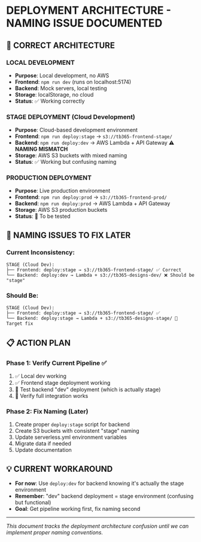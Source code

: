 # DEPLOYMENT ARCHITECTURE - NAMING ISSUE DOCUMENTED

## 🎯 CORRECT ARCHITECTURE

### **LOCAL DEVELOPMENT**
- **Purpose**: Local development, no AWS
- **Frontend**: `npm run dev` (runs on localhost:5174)
- **Backend**: Mock servers, local testing
- **Storage**: localStorage, no cloud
- **Status**: ✅ Working correctly

### **STAGE DEPLOYMENT (Cloud Development)**
- **Purpose**: Cloud-based development environment
- **Frontend**: `npm run deploy:stage` → `s3://tb365-frontend-stage/`
- **Backend**: `npm run deploy:dev` → AWS Lambda + API Gateway ⚠️ **NAMING MISMATCH**
- **Storage**: AWS S3 buckets with mixed naming
- **Status**: ✅ Working but confusing naming

### **PRODUCTION DEPLOYMENT**
- **Purpose**: Live production environment
- **Frontend**: `npm run deploy:prod` → `s3://tb365-frontend-prod/`
- **Backend**: `npm run deploy:prod` → AWS Lambda + API Gateway
- **Storage**: AWS S3 production buckets
- **Status**: 🔄 To be tested

## 🚨 NAMING ISSUES TO FIX LATER

### **Current Inconsistency:**
```
STAGE (Cloud Dev):
├── Frontend: deploy:stage → s3://tb365-frontend-stage/ ✅ Correct
└── Backend: deploy:dev → Lambda + s3://tb365-designs-dev/ ❌ Should be "stage"
```

### **Should Be:**
```
STAGE (Cloud Dev):
├── Frontend: deploy:stage → s3://tb365-frontend-stage/ ✅
└── Backend: deploy:stage → Lambda + s3://tb365-designs-stage/ 🎯 Target fix
```

## 📋 ACTION PLAN

### **Phase 1: Verify Current Pipeline** ✅
1. ✅ Local dev working
2. ✅ Frontend stage deployment working
3. 🔄 Test backend "dev" deployment (which is actually stage)
4. 🔄 Verify full integration works

### **Phase 2: Fix Naming (Later)**
1. Create proper `deploy:stage` script for backend
2. Create S3 buckets with consistent "stage" naming
3. Update serverless.yml environment variables
4. Migrate data if needed
5. Update documentation

## 💡 CURRENT WORKAROUND
- **For now**: Use `deploy:dev` for backend knowing it's actually the stage environment
- **Remember**: "dev" backend deployment = stage environment (confusing but functional)
- **Goal**: Get pipeline working first, fix naming second

---
*This document tracks the deployment architecture confusion until we can implement proper naming conventions.*
